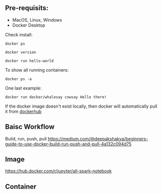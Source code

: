 ## Pre-requisits:

- MacOS, Linux, Windows
- Docker Desktop

Check install:

```
docker ps 
```
```
docker version
```
```
docker run hello-world
```
To show all running containers:
```
docker ps -a
```
One last example:
```
docker run docker/whalesay cowsay Hello there!
```
If the docker image doesn't exist locally, then docker will automatically pull it from [dockerhub](dockerhub.com)

## Baisc Workflow

Build, run, push, pull
https://medium.com/@deepakshakya/beginners-guide-to-use-docker-build-run-push-and-pull-4a132c094d75

## Image

https://hub.docker.com/r/jupyter/all-spark-notebook

## Container


